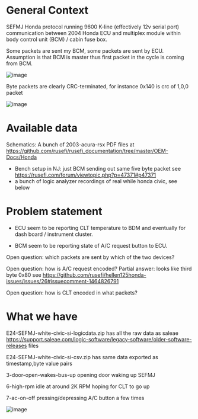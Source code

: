 
# General Context

SEFMJ Honda protocol running 9600 K-line (effectively 12v serial port) communication between 2004 Honda ECU and multiplex module within body control unit (BCM) / cabin fuse box.

Some packets are sent my BCM, some packets are sent by ECU. Assumption is that BCM is master thus first packet in the cycle is coming from BCM.

![image](https://user-images.githubusercontent.com/48498823/224524802-0bbde452-66a4-43b7-95c5-b523dc23cb63.png)

Byte packets are clearly CRC-terminated, for instance 0x140 is crc of 1,0,0 packet

![image](https://user-images.githubusercontent.com/48498823/224524734-9c9ed54d-0ecd-4aa1-a46e-3e1f9ce53acb.png)

# Available data

Schematics: A bunch of 2003-acura-rsx PDF files at https://github.com/rusefi/rusefi_documentation/tree/master/OEM-Docs/Honda

* Bench setup in NJ: just BCM sending out same five byte packet see https://rusefi.com/forum/viewtopic.php?p=47371#p47371
* a bunch of logic analyzer recordings of real while honda civic, see below

# Problem statement

* ECU seem to be reporting CLT temperature to BDM and eventually for dash board / instrument cluster.

* BCM seem to be reporting state of A/C request button to ECU.

Open question: which packets are sent by which of the two devices?

Open question: how is A/C request encoded? Partial answer: looks like third byte 0x80 see https://github.com/rusefi/hellen125honda-issues/issues/26#issuecomment-1464826791

Open question: how is CLT encoded in what packets?

# What we have

E24-SEFMJ-white-civic-si-logicdata.zip has all the raw data as saleae https://support.saleae.com/logic-software/legacy-software/older-software-releases files

E24-SEFMJ-white-civic-si-csv.zip has same data exported as timestamp,byte value pairs

3-door-open-wakes-bus-up opening door waking up SEFMJ

6-high-rpm idle at around 2K RPM hoping for CLT to go up

7-ac-on-off pressing/depressing A/C button a few times

![image](https://user-images.githubusercontent.com/48498823/224524984-d926c878-4eca-4196-8265-8a69c9910193.png)
